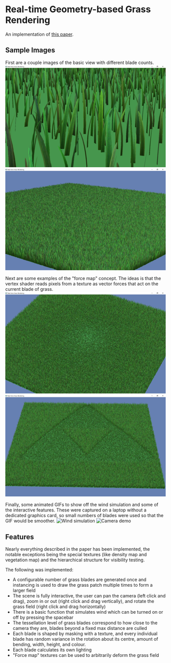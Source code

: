 # Real-time Geometry-based Grass Rendering

An implementation of [this paper](https://www.cg.tuwien.ac.at/research/publications/2013/JAHRMANN-2013-IGR/).

## Sample Images

First are a couple images of the basic view with different blade counts.
![Few blades image](output/small_blade_count.png)
![Many blades image](output/large_blade_count.png)

Next are some examples of the "force map" concept. The ideas is that the vertex shader reads pixels from a texture as vector forces that act on the current blade of grass.
![Force map](output/force_map2.png)
![Triforce map](output/triforce_map.png)

Finally, some animated GIFs to show off the wind simulation and some of the interactive features. These were captured on a laptop without a dedicated graphics card, so small numbers of blades were used so that the GIF would be smoother.
![Wind simulation](output/wind.gif)
![Camera demo](output/camera.gif)

## Features

Nearly everything described in the paper has been implemented, the notable exceptions being the special textures (like density map and vegetation map) and the hierarchical structure for visibility testing.

The following was implemented:
- A configurable number of grass blades are generated once and instancing is used to draw the grass patch multiple times to form a larger field
- The scene is fully interactive, the user can pan the camera (left click and drag), zoom in or out (right click and drag vertically), and rotate the grass field (right click and drag horizontally)
- There is a basic function that simulates wind which can be turned on or off by pressing the spacebar
- The tessellation level of grass blades correspond to how close to the camera they are, blades beyond a fixed max distance are culled
- Each blade is shaped by masking with a texture, and every individual blade has random variance in the rotation about its centre, amount of bending, width, height, and colour.
- Each blade calculates its own lighting
- "Force map" textures can be used to arbitrarily deform the grass field
